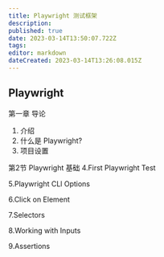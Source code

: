 ```yaml
---
title: Playwright 测试框架
description: 
published: true
date: 2023-03-14T13:50:07.722Z
tags: 
editor: markdown
dateCreated: 2023-03-14T13:26:08.015Z
---
```


## Playwright 

第一章 导论
1. 介绍
2. 什么是 Playwright?
3. 项目设置

第2节 Playwright 基础
4.First Playwright Test

5.Playwright CLl Options

6.Click on Element

7.Selectors

8.Working with Inputs

9.Assertions

